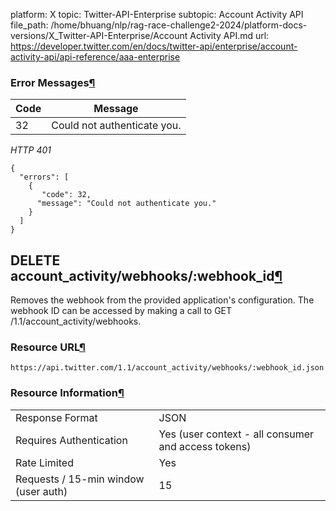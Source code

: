 platform: X
topic: Twitter-API-Enterprise
subtopic: Account Activity API
file_path: /home/bhuang/nlp/rag-race-challenge2-2024/platform-docs-versions/X_Twitter-API-Enterprise/Account Activity API.md
url: https://developer.twitter.com/en/docs/twitter-api/enterprise/account-activity-api/api-reference/aaa-enterprise

### Error Messages[¶](#error-messages "Permalink to this headline")

| Code | Message |
| --- | --- |
| 32  | Could not authenticate you. |

_HTTP 401_

    {
      "errors": [
        {
           "code": 32,
          "message": "Could not authenticate you."
        }
      ]
    }

## DELETE account\_activity/webhooks/:webhook\_id[¶](#delete-account-activity-webhooks-webhook-id "Permalink to this headline")

Removes the webhook from the provided application's configuration. The webhook ID can be accessed by making a call to GET /1.1/account\_activity/webhooks.

### Resource URL[¶](#resource-url "Permalink to this headline")

`https://api.twitter.com/1.1/account_activity/webhooks/:webhook_id.json`

### Resource Information[¶](#resource-information "Permalink to this headline")

|     |     |
| --- | --- |
| Response Format | JSON |
| Requires Authentication | Yes (user context - all consumer and access tokens) |
| Rate Limited | Yes |
| Requests / 15-min window (user auth) | 15  |